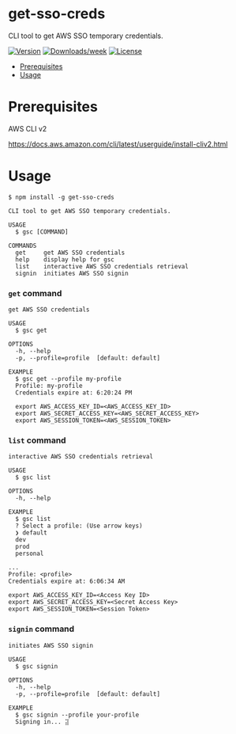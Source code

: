 get-sso-creds
=============

CLI tool to get AWS SSO temporary credentials.

[![Version](https://img.shields.io/npm/v/get-sso-creds.svg)](https://npmjs.org/package/get-sso-creds)
[![Downloads/week](https://img.shields.io/npm/dw/get-sso-creds.svg)](https://npmjs.org/package/get-sso-creds)
[![License](https://img.shields.io/npm/l/get-sso-creds.svg)](https://github.com/JamesChung/get-sso-creds/blob/main/LICENSE)

<!-- toc -->
* [Prerequisites](#Prerequisites)
* [Usage](#usage)
<!-- tocstop -->

# Prerequisites
<!-- prerequisites -->
AWS CLI v2

https://docs.aws.amazon.com/cli/latest/userguide/install-cliv2.html
<!-- prerequisitesstop -->

# Usage
<!-- usage -->
```sh-session
$ npm install -g get-sso-creds
```

```sh-session
CLI tool to get AWS SSO temporary credentials.

USAGE
  $ gsc [COMMAND]

COMMANDS
  get     get AWS SSO credentials
  help    display help for gsc
  list    interactive AWS SSO credentials retrieval
  signin  initiates AWS SSO signin
```

### `get` command

```sh-session
get AWS SSO credentials

USAGE
  $ gsc get

OPTIONS
  -h, --help
  -p, --profile=profile  [default: default]

EXAMPLE
  $ gsc get --profile my-profile
  Profile: my-profile
  Credentials expire at: 6:20:24 PM

  export AWS_ACCESS_KEY_ID=<AWS_ACCESS_KEY_ID>
  export AWS_SECRET_ACCESS_KEY=<AWS_SECRET_ACCESS_KEY>
  export AWS_SESSION_TOKEN=<AWS_SESSION_TOKEN>
```

### `list` command

```sh-sesson
interactive AWS SSO credentials retrieval

USAGE
  $ gsc list

OPTIONS
  -h, --help

EXAMPLE
  $ gsc list
  ? Select a profile: (Use arrow keys)
  ❯ default 
  dev
  prod
  personal

...
Profile: <profile>
Credentials expire at: 6:06:34 AM

export AWS_ACCESS_KEY_ID=<Access Key ID>
export AWS_SECRET_ACCESS_KEY=<Secret Access Key>
export AWS_SESSION_TOKEN=<Session Token>
```

### `signin` command

```sh-sesson
initiates AWS SSO signin

USAGE
  $ gsc signin

OPTIONS
  -h, --help
  -p, --profile=profile  [default: default]

EXAMPLE
  $ gsc signin --profile your-profile
  Signing in... ⣽
```

<!-- usagestop -->
